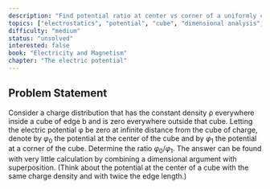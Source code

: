 ```yaml
---
description: "Find potential ratio at center vs corner of a uniformly charged cube"
topics: ["electrostatics", "potential", "cube", "dimensional analysis", "superposition"]
difficulty: "medium"
status: "unsolved"
interested: false
book: "Electricity and Magnetism"
chapter: "The electric potential"
---
```


## Problem Statement
Consider a charge distribution that has the constant density ρ everywhere inside a cube of edge b and is zero everywhere outside that cube. Letting the electric potential φ be zero at infinite distance from the cube of charge, denote by $φ_0$ the potential at the center of the cube and by $φ_1$ the potential at a corner of the cube. Determine the ratio $φ_0/φ_1$. The answer can be found with very little calculation by combining a dimensional argument with superposition. (Think about the potential at the center of a cube with the same charge density and with twice the edge length.)